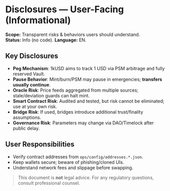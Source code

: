 # Disclosures — User-Facing (Informational)
**Scope:** Transparent risks & behaviors users should understand.  
**Status:** Info (no code). **Language:** EN.

## Key Disclosures
- **Peg Mechanism**: 1kUSD aims to track 1 USD via PSM arbitrage and fully reserved Vault.
- **Pause Behavior**: Mint/burn/PSM may pause in emergencies; **transfers usually continue**.
- **Oracle Risk**: Price feeds aggregated from multiple sources; stale/deviation guards can halt mint.
- **Smart Contract Risk**: Audited and tested, but risk cannot be eliminated; use at your own risk.
- **Bridge Risk**: If used, bridges introduce additional trust/finality assumptions.
- **Governance Risk**: Parameters may change via DAO/Timelock after public delay.

## User Responsibilities
- Verify contract addresses from `ops/config/addresses.*.json`.
- Keep wallets secure; beware of phishing/cloned UIs.
- Understand network fees and slippage before swapping.

> This document is **not** legal advice. For any regulatory questions, consult professional counsel.
